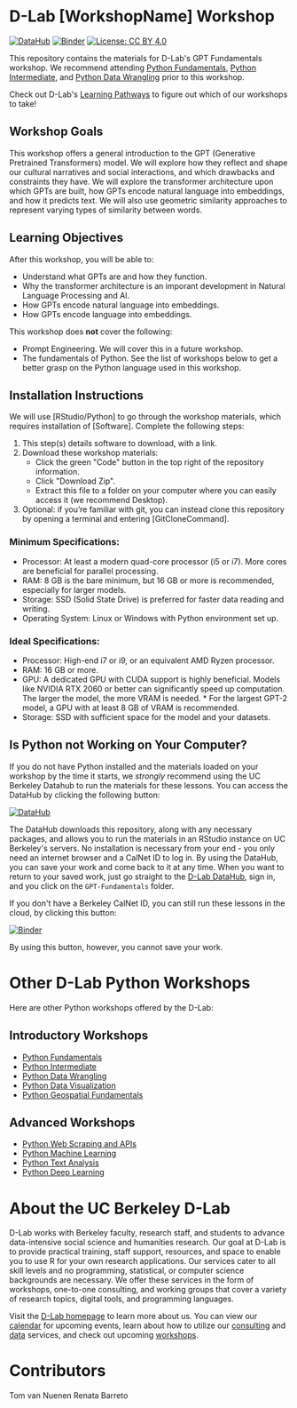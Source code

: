 # D-Lab [WorkshopName] Workshop

[![DataHub](https://img.shields.io/badge/launch-datahub-blue)](DATAHUB_LINK_HERE)
[![Binder](https://mybinder.org/badge_logo.svg)](BINDER_LINK_HERE)
[![License: CC BY 4.0](https://img.shields.io/badge/License-CC_BY_4.0-lightgrey.svg)](https://creativecommons.org/licenses/by/4.0/)

This repository contains the materials for D-Lab's GPT Fundamentals workshop. We recommend attending [Python Fundamentals](https://github.com/dlab-berkeley/Python-Fundamentals),
[Python Intermediate](https://github.com/dlab-berkeley/Python-Intermediate), and [Python Data Wrangling](https://github.com/dlab-berkeley/Python-Data-Wrangling) prior to this workshop.

Check out D-Lab's [Learning Pathways](https://dlab-berkeley.github.io/dlab-workshops/python_path.html) to figure out which of our workshops to take!

## Workshop Goals

This workshop offers a general introduction to the GPT (Generative Pretrained Transformers) model. We will explore how they reflect and shape our cultural narratives and social interactions, and which drawbacks and constraints they have. We will explore the transformer architecture upon which GPTs are built, how GPTs encode natural language into embeddings, and how it predicts text. We will also use geometric similarity approaches to represent varying types of similarity between words. 

## Learning Objectives

After this workshop, you will be able to:

- Understand what GPTs are and how they function.
- Why the transformer architecture is an imporant development in Natural Language Processing and AI.
- How GPTs encode natural language into embeddings.
- How GPTs encode language into embeddings.

This workshop does **not** cover the following:

- Prompt Engineering. We will cover this in a future workshop.
- The fundamentals of Python. See the list of workshops below to get a better grasp on the Python language used in this workshop.


## Installation Instructions

We will use [RStudio/Python] to go through the workshop materials, which requires installation of [Software]. Complete the following steps:

1. This step(s) details software to download, with a link.
2. Download these workshop materials:
    * Click the green "Code" button in the top right of the repository information.
    * Click "Download Zip".
    * Extract this file to a folder on your computer where you can easily access it (we recommend Desktop).
3. Optional: if you’re familiar with git, you can instead clone this repository by opening a terminal and entering [GitCloneCommand].

### Minimum Specifications:
* Processor: At least a modern quad-core processor (i5 or i7). More cores are beneficial for parallel processing.
* RAM: 8 GB is the bare minimum, but 16 GB or more is recommended, especially for larger models.
* Storage: SSD (Solid State Drive) is preferred for faster data reading and writing.
* Operating System: Linux or Windows with Python environment set up.

### Ideal Specifications:
* Processor: High-end i7 or i9, or an equivalent AMD Ryzen processor.
* RAM: 16 GB or more.
* GPU: A dedicated GPU with CUDA support is highly beneficial. Models like NVIDIA RTX 2060 or better can significantly speed up computation. The larger the model, the more VRAM is needed. * For the largest GPT-2 model, a GPU with at least 8 GB of VRAM is recommended.
* Storage: SSD with sufficient space for the model and your datasets.


## Is Python not Working on Your Computer?

If you do not have Python installed and the materials loaded on your
workshop by the time it starts, we *strongly* recommend using the UC Berkeley
Datahub to run the materials for these lessons. You can access the DataHub by
clicking the following button:

[![DataHub](https://img.shields.io/badge/launch-datahub-blue)](DATAHUB_LINK_HERE)

The DataHub downloads this repository, along with any necessary packages, and
allows you to run the materials in an RStudio instance on UC Berkeley's servers.
No installation is necessary from your end - you only need an internet browser
and a CalNet ID to log in. By using the DataHub, you can save your work and come
back to it at any time. When you want to return to your saved work, just go
straight to the [D-Lab DataHub](https://dlab.datahub.berkeley.edu), sign in, and
you click on the `GPT-Fundamentals` folder.

If you don't have a Berkeley CalNet ID, you can still run these lessons in the cloud, by clicking this button:

[![Binder](https://mybinder.org/badge_logo.svg)](BINDER_LINK_HERE)

By using this button, however, you cannot save your work.

# Other D-Lab Python Workshops

Here are other Python workshops offered by the D-Lab:

## Introductory Workshops

* [Python Fundamentals](https://github.com/dlab-berkeley/Python-Fundamentals)
* [Python Intermediate](https://github.com/dlab-berkeley/Python-Intermediate) 
* [Python Data Wrangling](https://github.com/dlab-berkeley/Python-Data-Wrangling)
* [Python Data Visualization](https://github.com/dlab-berkeley/Python-Data-Visualization)
* [Python Geospatial Fundamentals](https://github.com/dlab-berkeley/Geospatial-Data-and-Mapping-in-Python)

## Advanced Workshops

* [Python Web Scraping and APIs](https://github.com/dlab-berkeley/Python-Web-Scraping)
* [Python Machine Learning](https://github.com/dlab-berkeley/Python-Machine-Learning)
* [Python Text Analysis](https://github.com/dlab-berkeley/Python-Text-Analysis)
* [Python Deep Learning](https://github.com/dlab-berkeley/Python-Deep-Learning)


# About the UC Berkeley D-Lab

D-Lab works with Berkeley faculty, research staff, and students to advance data-intensive social science and humanities research. Our goal at D-Lab is to provide practical training, staff support, resources, and space to enable you to use R for your own research applications. Our services cater to all skill levels and no programming, statistical, or computer science backgrounds are necessary. We offer these services in the form of workshops, one-to-one consulting, and working groups that cover a variety of research topics, digital tools, and programming languages.  

Visit the [D-Lab homepage](https://dlab.berkeley.edu/) to learn more about us. You can view our [calendar](https://dlab.berkeley.edu/events/calendar) for upcoming events, learn about how to utilize our [consulting](https://dlab.berkeley.edu/consulting) and [data](https://dlab.berkeley.edu/data) services, and check out upcoming [workshops](https://dlab.berkeley.edu/events/workshops).

# Contributors

Tom van Nuenen
Renata Barreto
